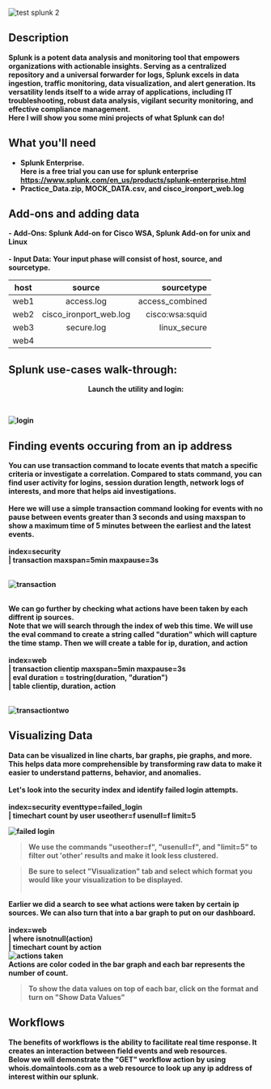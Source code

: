 
![test splunk 2](https://github.com/Lynnk1/images-in-readme/assets/89667260/677ac60f-7550-4338-8a41-c9124dae5006)
<h2>Description</h2>

<b>Splunk is a potent data analysis and monitoring tool that empowers organizations with actionable insights. Serving as a centralized repository and a universal forwarder for logs, Splunk excels in data ingestion, traffic monitoring, data visualization, and alert generation. Its versatility lends itself to a wide array of applications, including IT troubleshooting, robust data analysis, vigilant security monitoring, and effective compliance management. </b>
<br/>
<b> Here I will show you some mini projects of what Splunk can do!

<h2>What you'll need </h2>

- <b>Splunk Enterprise.
<br/>Here is a free trial you can use for splunk enterprise https://www.splunk.com/en_us/products/splunk-enterprise.html
- <b>Practice_Data.zip, MOCK_DATA.csv, and cisco_ironport_web.log<br/>
<h2>Add-ons and adding data</h2>
- <b>Add-Ons:</b>
Splunk Add-on for Cisco WSA, Splunk Add-on for unix and Linux
<br/> <br/>
- <b>Input Data:</b> 
Your input phase will consist of host, source, and sourcetype.

| host      | source        | sourcetype |
| ----------|:-------------:| ------------:|
| web1      | access.log    | access_combined |
| web2      | cisco_ironport_web.log | cisco:wsa:squid |
| web3      | secure.log    | linux_secure  |
| web4 

<h2>Splunk use-cases walk-through:</h2>

<p align="center">
Launch the utility and login:</p>
<br/>

![login](https://github.com/Lynnk1/images-in-readme/assets/89667260/a6a43c0d-907b-4461-8fef-3a0b70a20728)

<h2> Finding events occuring from an ip address </h2>
<b> You can use transaction command to locate events that match a specific criteria or investigate a correlation.</b>
<b> Compared to stats command, you can find user activity for logins, session duration length, network logs of interests, and more that helps aid investigations.</b>
<br/> <br/>
Here we will use a simple transaction command looking for events with no pause between events greater than 3 seconds and using maxspan to show a maximum time of 5 minutes between the earliest and the latest events.
<br/> <br/>
 index=security 
<br/>
| transaction maxspan=5min maxpause=3s 
<br>
<br/>

![transaction](https://github.com/Lynnk1/Splunk/assets/89667260/b9e261f9-ae25-4f2c-b0e9-4a9a7ffe40fb) 

<br/>
We can go further by checking what actions have been taken by each diffrent ip sources.
<br/>
Note that we will search through the index of web this time. We will use the eval command to create a string called "duration" which will capture the time stamp. Then we will create a table for ip, duration, and action
<br/>
<br/>
index=web
<br/>
| transaction clientip maxspan=5min maxpause=3s
<br/>
| eval duration = tostring(duration, "duration")
<br/>
| table clientip, duration, action
<br>
<br/>

![transactiontwo](https://github.com/Lynnk1/images-in-readme/assets/89667260/c0818c87-6701-4c0c-ae6c-0eb0629241cc)
<br/>
<h2> Visualizing Data </h2>
<h>Data can be visualized in line charts, bar graphs, pie graphs, and more.</h>
<h>This helps data more comprehensible by transforming raw data to make it easier to understand patterns, behavior, and anomalies.</h>
<br> </br>
Let's look into the security index and identify failed login attempts.
<br> </br>
index=security eventtype=failed_login
</br>
| timechart count by user useother=f usenull=f limit=5
</br>

![failed login](https://github.com/Lynnk1/images-in-readme/assets/89667260/73403094-26a0-471b-a834-d229b3fbef97)
> We use the commands "useother=f", "usenull=f", and "limit=5" to filter out 'other' results and make it look less clustered.

> Be sure to select "Visualization" tab and select which format you would like your visualization to be displayed.
<br> </br>

Earlier we did a search to see what actions were taken by certain ip sources. We can also turn that into a bar graph to put on our dashboard.
<br> </br>
index=web
</br>
| where isnotnull(action)
</br>
| timechart count by action
</br>
![actions taken](https://github.com/Lynnk1/images-in-readme/assets/89667260/761a4155-4b6a-466a-a1aa-d047f7c7a593)
</br>
Actions are color coded in the bar graph and each bar represents the number of count.
> To show the data values on top of each bar, click on the format and turn on "Show Data Values"
<b></br>
<h2> Workflows </h2>
<b>The benefits of workflows is the ability to facilitate real time response. It creates an interaction between field events and web resources.</b>
<br>
<b>Below we will demonstrate the "GET" workflow action by using whois.domaintools.com as a web resource to look up any ip address of interest within our splunk.</b>


